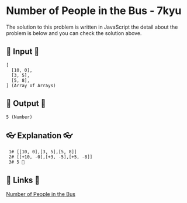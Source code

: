 # Number of People in the Bus - 7kyu

The solution to this problem is written in JavaScript the detail about the problem is below and you can check the solution above.

## 🥚 Input 🥚

```
[
  [10, 0],
  [3, 5],
  [5, 8],
] (Array of Arrays)
```

## 🐣 Output 🐣

```
5 (Number)
```

## 👓 Explanation 👓

```
 1# [[10, 0],[3, 5],[5, 8]]
 2# [[+10, -0],[+3, -5],[+5, -8]]
 3# 5 🎉
```

## 🔗 Links 🔗

[Number of People in the Bus](https://www.codewars.com/kata/5648b12ce68d9daa6b000099)
